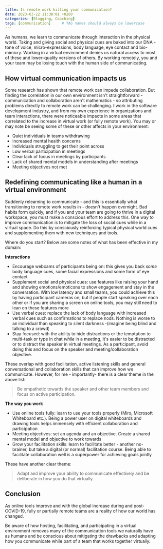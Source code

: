 ```yaml
---
title: Is remote work killing your communication?
date: 2023-03-22 11:38:01 +0200
categories: [Blogging, Coaching]
tags: [communication]     # TAG names should always be lowercase
---
```


As humans, we learn to communicate through interaction in the physical world. Taking and giving social and physical cues are baked into our DNA - tone of voice, micro-expressions, body language, eye contact and bio-mimicry. Working in a virtual environment denies us natural access to most of these and lower-quality versions of others. By working remotely, you and your team may be losing touch with the human side of communicating.

## How virtual communication impacts us
Some research has shown that remote work can impede collaboration. But finding the correlation in our own environment isn't straightforward - communication and collaboration aren't mathematics - so attributing problems directly to remote work can be challenging. I work in the software development industry, and from my own experience in organizations and team interactions, there were noticeable impacts in some areas that correlated to the increase in virtual work (or fully remote work). You may or may note be seeing some of these or other affects in your environment:

- Quiet individuals in teams withdrawing
- Increased mental health concerns
- Individuals struggling to get their point across
- Low verbal participation in meetings
- Clear lack of focus in meetings by participants
- Lack of shared mental models in understanding after meetings
- Meeting objectives not met

## Redefining communicating like a human in a virtual environment
Suddenly relearning to communicate - and this is essentially what transitioning to remote work results in - doesn't happen overnight. Bad habits form quickly, and if you and your team are going to thrive in a digital workspace, you must make a conscious effort to address this. One way to improve communication is to mitigate the loss of social cues while in a virtual space. Do this by consciously reinforcing typical physical world cues and supplementing them with new techniques and tools.

Where do you start? Below are some notes of what has been effective in my domain:

**Interactions**
- Encourage webcams of participants being on: this gives you back *some* body language cues, some facial expressions and some form of eye contact
- Supplement social and physical cues: use features like raising your hand and showing emotions/emoticons to show engagement and stay in the conversation. With low latency and small teams, you could achieve this by having participant cameras on, but if people start speaking over each other or if you are sharing a screen on online tools, you may still need to lean on these features more
- Use verbal cues: replace the lack of body language with increased verbal cues such as confirmations to replace nods. Nothing is worse to an individual than speaking to silent darkness -(imagine being blind and talking to a crowd)
- Stay focused: with the ability to hide distractions or the temptation to multi-task or type in chat *while* in a meeting, it's easier to be distracted or to distract the speaker in virtual meetings. As a participant, avoid doing this and focus on the speaker and meeting/collaboration objective.

These overlap with good facilitation, active listening skills and general conversational and collaboration skills that can improve how we communicate. However, for me - importantly-  there is a clear theme in the above list: 
> Be empathetic towards the speaker and other team members and focus on active participation.

**The way you work**
- Use online tools fully: learn to use your tools properly (Miro, Microsoft Whiteboard etc.). Being a power user on digital whiteboards and drawing tools helps immensely with efficient collaboration and participation
- Meeting objectives: set an agenda and an objective. Create a shared mental model and objective to work towards
- Grow your facilitation skills: learn to facilitate better - another no-brainer, but take a digital (or normal) facilitation course. Being able to facilitate collaboration well is a superpower for achieving goals jointly

These have another clear theme:
> Adapt and improve your ability to communicate effectively and be deliberate in how you do that virtually.

## Conclusion
As online tools improve and with the global increase during and post-COVID-19, fully or partially remote teams are a reality of how our world has changed. 

Be aware of how hosting, facilitating, and participating in a virtual environment removes many of the communication tools we naturally have as humans and be conscious about mitigating the drawbacks and adapting how you communicate while part of a team that works together virtually.